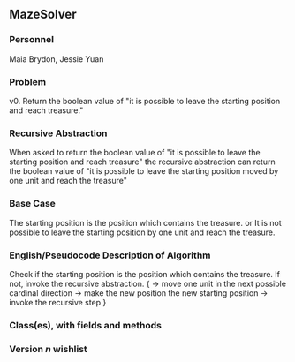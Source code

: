 ## MazeSolver

### Personnel

Maia Brydon, Jessie Yuan

### Problem

v0. Return the boolean value of "it is possible to leave the starting position and reach treasure."

### Recursive Abstraction

When asked to 
  return the boolean value of "it is possible to leave the starting position and reach treasure"
the recursive abstraction can 
  return the boolean value of "it is possible to leave the starting position moved by one unit and reach the treasure"
  
### Base Case

The starting position is the position which contains the treasure.
or
It is not possible to leave the starting position by one unit and reach the treasure.


### English/Pseudocode Description of Algorithm

Check if the starting position is the position which contains the treasure.
If not, invoke the recursive abstraction. {
-> move one unit in the next possible cardinal direction 
-> make the new position the new starting position
-> invoke the recursive step }

### Class(es), with fields and methods

### Version *n* wishlist
